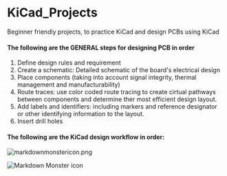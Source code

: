 # KiCad_Projects
Beginner friendly projects, to practice KiCad and design PCBs using KiCad

#### The following are the GENERAL steps for designing PCB in order

1. Define design rules and requirement
2. Create a schematic: Detailed schematic of the board's electrical design
3. Place components (taking into account signal integrity, thermal management and manufacturability)
4. Route traces: use color coded route tracing to create cirtual pathways between components and determine ther most efficient design layout.
5. Add labels and identifiers: including markers and reference designator or other identifying information to the layout.
6. Insert drill holes


#### The following are the KiCad design workflow in order:
![markdownmonstericon.png](https://techexplorations.com/wp-content/uploads/2019/05/S1_KicadDesignProcess-1024x619.jpg)

<img src="[markdownmonstericon.png](https://techexplorations.com/wp-content/uploads/2019/05/S1_KicadDesignProcess-1024x619.jpg)"
     alt="Markdown Monster icon"
     style="float: left; margin-right: 10px;" />
